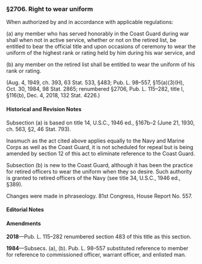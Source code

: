 ### §2706. Right to wear uniform ###

When authorized by and in accordance with applicable regulations:

(a) any member who has served honorably in the Coast Guard during war shall when not in active service, whether or not on the retired list, be entitled to bear the official title and upon occasions of ceremony to wear the uniform of the highest rank or rating held by him during his war service, and

(b) any member on the retired list shall be entitled to wear the uniform of his rank or rating.

(Aug. 4, 1949, ch. 393, 63 Stat. 533, §483; Pub. L. 98–557, §15(a)(3)(H), Oct. 30, 1984, 98 Stat. 2865; renumbered §2706, Pub. L. 115–282, title I, §116(b), Dec. 4, 2018, 132 Stat. 4226.)

#### Historical and Revision Notes ####

Subsection (a) is based on title 14, U.S.C., 1946 ed., §167b–2 (June 21, 1930, ch. 563, §2, 46 Stat. 793).

Inasmuch as the act cited above applies equally to the Navy and Marine Corps as well as the Coast Guard, it is not scheduled for repeal but is being amended by section 12 of this act to eliminate reference to the Coast Guard.

Subsection (b) is new to the Coast Guard, although it has been the practice for retired officers to wear the uniform when they so desire. Such authority is granted to retired officers of the Navy (see title 34, U.S.C., 1946 ed., §389).

Changes were made in phraseology. 81st Congress, House Report No. 557.

#### **Editorial Notes** ####

#### Amendments ####

**2018**—Pub. L. 115–282 renumbered section 483 of this title as this section.

**1984**—Subsecs. (a), (b). Pub. L. 98–557 substituted reference to member for reference to commissioned officer, warrant officer, and enlisted man.